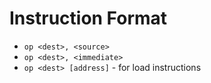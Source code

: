 # Instruction Format 
- `op <dest>, <source>`
- `op <dest>, <immediate>`
- `op <dest> [address]` - for load instructions
